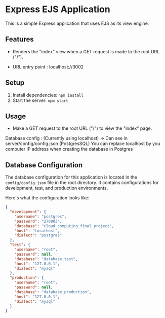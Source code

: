 # Express EJS Application

This is a simple Express application that uses EJS as its view engine.

## Features

- Renders the "index" view when a GET request is made to the root URL ("/").

- URL entry point : localhost://3002

## Setup

1. Install dependencies: `npm install`
2. Start the server: `npm start`

## Usage

- Make a GET request to the root URL ("/") to view the "index" page.

Database config : (Currently using localhost)  -> Can see in server/config/config.json (PostgresSQL)
You can replace localhost by you computer IP address when creating the database in Postgres 

## Database Configuration

The database configuration for this application is located in the `config/config.json` file in the root directory. It contains configurations for development, test, and production environments.

Here's what the configuration looks like:

```json
{
  "development": {
    "username": "postgres",
    "password": "270803",
    "database": "cloud_computing_final_project",
    "host": "localhost",
    "dialect": "postgres"
  },
  "test": {
    "username": "root",
    "password": null,
    "database": "database_test",
    "host": "127.0.0.1",
    "dialect": "mysql"
  },
  "production": {
    "username": "root",
    "password": null,
    "database": "database_production",
    "host": "127.0.0.1",
    "dialect": "mysql"
  }
}



